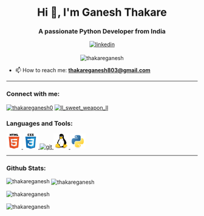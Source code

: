 <!-- [![MasterHead](https://firebasestorage.googleapis.com/v0/b/flexi-coding.appspot.com/o/dempgi7-520f8d5f-63d4-4453-8822-dbc149ae27f8.gif?alt=media&token=91c0c7b2-93c3-4029-b011-1a8703c5730d)](https://rishavchanda.io) -->

<h1 align="center"> Hi 👋, I'm Ganesh Thakare </h1>
<h3 align="center"> A passionate Python Developer from India</h3>
<div align="center">
<!--   <a href="#" target="_blank">
    <img src=https://img.shields.io/badge/codepen-%23131417.svg?&style=flat-square&logo=codepen&logoColor=white alt=codepen style="margin-bottom: 5px;" />
  </a> -->
  <a href="" target="_blank">
    <img src=https://img.shields.io/badge/linkedin-%231E77B5.svg?&style=flat-square&logo=linkedin&logoColor=white alt=linkedin style="margin-bottom: 5px;" />
  </a>
  <br>
</div>

<p align="center"> <img src="https://komarev.com/ghpvc/?username=thakareganesh&style=for-the-badge" alt="thakareganesh" /> </p>

- 📫 How to reach me: **thakareganesh803@gmail.com**
<!--Twitter here-->
<hr>
<h3 align="left">Connect with me:</h3>
<p align="left">
<a href="https://twitter.com/thakareganesh0" target="_blank"><img align="center" src="https://raw.githubusercontent.com/rahuldkjain/github-profile-readme-generator/master/src/images/icons/Social/twitter.svg" alt="thakareganesh0" height="30" width="40"/></a>
<a href="https://instagram.com/thakareganesh803" target="_blank"><img align="center" src="https://raw.githubusercontent.com/rahuldkjain/github-profile-readme-generator/master/src/images/icons/Social/instagram.svg" alt="ll_sweet_weapon_ll" height="30" width="40" /></a>
</p>

<h3 align="left">Languages and Tools:</h3>
<p align="left"> 
<a href="https://www.w3.org/html/" target="_blank" rel="noreferrer"> <img src="https://raw.githubusercontent.com/devicons/devicon/master/icons/html5/html5-original-wordmark.svg" alt="html5" width="40" height="40"/> </a> 
<a href="https://www.w3schools.com/css/" target="_blank" rel="noreferrer"> <img src="https://raw.githubusercontent.com/devicons/devicon/master/icons/css3/css3-original-wordmark.svg" alt="css3" width="40" height="40"/> </a> 
<a href="https://git-scm.com/" target="_blank" rel="noreferrer"> <img src="https://www.vectorlogo.zone/logos/git-scm/git-scm-icon.svg" alt="git" width="40" height="40"/> </a> 
<a href="https://www.linux.org/" target="_blank" rel="noreferrer"> <img src="https://raw.githubusercontent.com/devicons/devicon/master/icons/linux/linux-original.svg" alt="linux" width="40" height="40"/> </a> 
<a href="https://www.python.org" target="_blank" rel="noreferrer"> <img src="https://raw.githubusercontent.com/devicons/devicon/master/icons/python/python-original.svg" alt="python" width="40" height="40"/> </a> </p>

<hr>
<h3 align="left">Github Stats:</h3>
<p><img align="left" src="https://github-readme-stats.vercel.app/api/top-langs?username=thakareganesh&show_icons=true&locale=en&layout=compact&theme=tokyonight" alt="thakareganesh" /></p>

<p>&nbsp;<img align="center" src="https://github-readme-stats.vercel.app/api?username=thakareganesh&show_icons=true&locale=en&theme=tokyonight" alt="thakareganesh" /></p>

<p><img align="center" src="https://github-readme-streak-stats.herokuapp.com/?user=thakareganesh&&theme=onedark" alt="thakareganesh" /></p>

<p><img align="center" src="https://github-readme-stats.vercel.app/api/top-langs/?username=thakareganesh&theme=dark&hide_border=false&include_all_commits=true&count_private=true&layout=donut-vertical" alt="thakareganesh" /></p>













